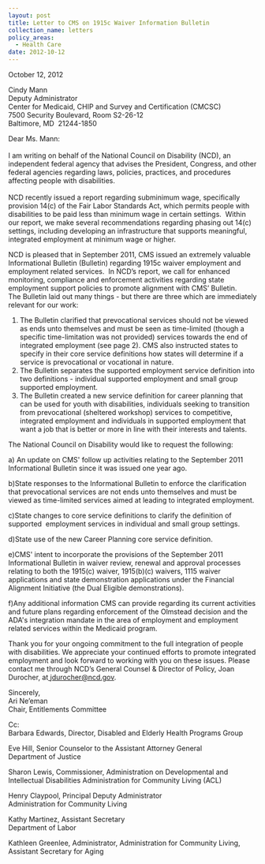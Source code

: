 ```yaml
---
layout: post
title: Letter to CMS on 1915c Waiver Information Bulletin
collection_name: letters
policy_areas:
  - Health Care
date: 2012-10-12
---
```

October 12, 2012

Cindy Mann\
Deputy Administrator\
Center for Medicaid, CHIP and Survey and Certification (CMCSC)\
7500 Security Boulevard, Room S2-26-12\
Baltimore, MD  21244-1850

Dear Ms. Mann:\
 \
I am writing on behalf of the National Council on Disability (NCD), an independent federal agency that advises the President, Congress, and other federal agencies regarding laws, policies, practices, and procedures affecting people with disabilities.\
 \
NCD recently issued a report regarding subminimum wage, specifically provision 14(c) of the Fair Labor Standards Act, which permits people with disabilities to be paid less than minimum wage in certain settings.  Within our report, we make several recommendations regarding phasing out 14(c) settings, including developing an infrastructure that supports meaningful, integrated employment at minimum wage or higher. 

NCD is pleased that in September 2011, CMS issued an extremely valuable Informational Bulletin (Bulletin) regarding 1915c waiver employment and employment related services.  In NCD’s report, we call for enhanced monitoring, compliance and enforcement activities regarding state employment support policies to promote alignment with CMS’ Bulletin.\
The Bulletin laid out many things - but there are three which are immediately relevant for our work: 

1. The Bulletin clarified that prevocational services should not be viewed as ends unto themselves and must be seen as time-limited (though a specific time-limitation was not provided) services towards the end of integrated employment (see page 2). CMS also instructed states to specify in their core service definitions how states will determine if a service is prevocational or vocational in nature.
2. The Bulletin separates the supported employment service definition into two definitions - individual supported employment and small group supported employment.
3. The Bulletin created a new service definition for career planning that can be used for youth with disabilities, individuals seeking to transition from prevocational (sheltered workshop) services to competitive, integrated employment and individuals in supported employment that want a job that is better or more in line with their interests and talents.

The National Council on Disability would like to request the following:

a) An update on CMS' follow up activities relating to the September 2011     Informational Bulletin since it was issued one year ago.

b)State responses to the Informational Bulletin to enforce the clarification that prevocational services are not ends unto themselves and must be viewed as time-limited services aimed at leading to integrated employment.

c)State changes to core service definitions to clarify the definition of supported  employment services in individual and small group settings.

d)State use of the new Career Planning core service definition.

e)CMS' intent to incorporate the provisions of the September 2011 Informational Bulletin in waiver review, renewal and approval processes relating to both the 1915(c) waiver, 1915(b)(c) waivers, 1115 waiver applications and state demonstration applications under the Financial Alignment Initiative (the Dual Eligible demonstrations).

f)Any additional information CMS can provide regarding its current activities and future plans regarding enforcement of the Olmstead decision and the ADA's integration mandate in the area of employment and employment related services within the Medicaid program.

Thank you for your ongoing commitment to the full integration of people with disabilities. We appreciate your continued efforts to promote integrated employment and look forward to working with you on these issues. Please contact me through NCD’s General Counsel & Director of Policy, Joan Durocher, at[ jdurocher@ncd.gov](mailto:jdurocher@ncd.gov). 

Sincerely,\
Ari Ne’eman\
Chair, Entitlements Committee 

Cc:\
Barbara Edwards, Director, Disabled and Elderly Health Programs Group

Eve Hill, Senior Counselor to the Assistant Attorney General\
Department of Justice

Sharon Lewis, Commissioner, Administration on Developmental and Intellectual Disabilities Administration for Community Living (ACL)

Henry Claypool, Principal Deputy Administrator\
Administration for Community Living

Kathy Martinez, Assistant Secretary\
Department of Labor 

Kathleen Greenlee, Administrator, Administration for Community Living, Assistant Secretary for Aging